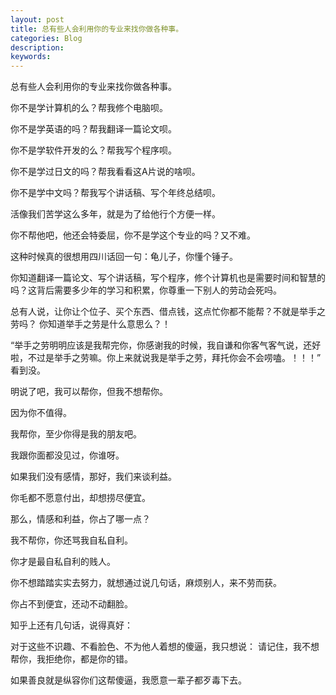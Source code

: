 ```yaml
---
layout: post
title: 总有些人会利用你的专业来找你做各种事。
categories: Blog
description: 
keywords: 
---
```


总有些人会利用你的专业来找你做各种事。

你不是学计算机的么？帮我修个电脑呗。

你不是学英语的吗？帮我翻译一篇论文呗。

你不是学软件开发的么？帮我写个程序呗。

你不是学过日文的吗？帮我看看这A片说的啥呗。

你不是学中文吗？帮我写个讲话稿、写个年终总结呗。

活像我们苦学这么多年，就是为了给他行个方便一样。

你不帮他吧，他还会特委屈，你不是学这个专业的吗？又不难。

这种时候真的很想用四川话回一句：龟儿子，你懂个锤子。

你知道翻译一篇论文、写个讲话稿，写个程序，修个计算机也是需要时间和智慧的吗？这背后需要多少年的学习和积累，你尊重一下别人的劳动会死吗。

总有人说，让你让个位子、买个东西、借点钱，这点忙你都不能帮？不就是举手之劳吗？
你知道举手之劳是什么意思么？！

 “举手之劳明明应该是我帮完你，你感谢我的时候，我自谦和你客气客气说，还好啦，不过是举手之劳嘛。你上来就说我是举手之劳，拜托你会不会唠嗑。！！！”
看到没。

明说了吧，我可以帮你，但我不想帮你。

因为你不值得。

我帮你，至少你得是我的朋友吧。

我跟你面都没见过，你谁呀。

如果我们没有感情，那好，我们来谈利益。

你毛都不愿意付出，却想捞尽便宜。

那么，情感和利益，你占了哪一点？

我不帮你，你还骂我自私自利。

你才是最自私自利的贱人。

你不想踏踏实实去努力，就想通过说几句话，麻烦别人，来不劳而获。

你占不到便宜，还动不动翻脸。

知乎上还有几句话，说得真好：

对于这些不识趣、不看脸色、不为他人着想的傻逼，我只想说：
请记住，我不想帮你，我拒绝你，都是你的错。

如果善良就是纵容你们这帮傻逼，我愿意一辈子都歹毒下去。